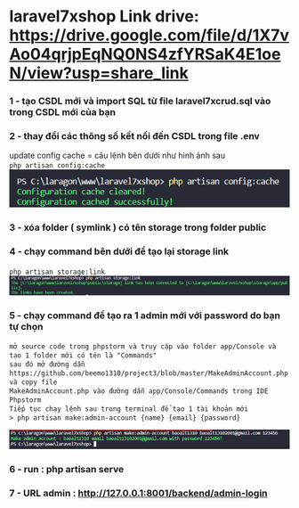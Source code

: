 # laravel7xshop Link drive: https://drive.google.com/file/d/1X7vAo04qrjpEqNQ0NS4zfYRSaK4E1oeN/view?usp=share_link
### 1 - tạo CSDL mới và import SQL từ file laravel7xcrud.sql vào trong CSDL mới của bạn
### 2 - thay đổi các thông số kết nối đến CSDL trong file .env
update config cache = câu lệnh bên dưới như hình ảnh sau   
` php artisan config:cache `   
![Screenshot](doc/config-cache.png)
### 3 - xóa folder ( symlink ) có tên storage trong folder public
### 4 - chạy command bên dưới để tạo lại storage link 
` php artisan storage:link `
![Screenshot](doc/storage-link.png)
### 5 - chạy command để tạo ra 1 admin mới với password do bạn tự chọn
```
mở source code trong phpstorm và truy cập vào folder app/Console và tạo 1 folder mới có tên là "Commands"
sau đó mở đường dẫn https://github.com/beemo1310/project3/blob/master/MakeAdminAccount.php và copy file 
MakeAdminAccount.php vào đường dẫn app/Console/Commands trong IDE Phpstorm 
Tiếp tục chạy lệnh sau trong terminal để tạo 1 tài khoản mới 
> php artisan make:admin-account {name} {email} {password} 
```
![Screenshot](doc/make-admin-account.png)
### 6 - run : php artisan serve 
### 7 - URL admin : http://127.0.0.1:8001/backend/admin-login

